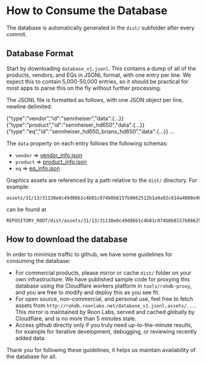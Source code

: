 # How to Consume the Database

The database is automatically generated in the `dist/` subfolder after every commit. 

## Database Format

Start by downloading `database_v1.jsonl`. This contains a dump of all of the products, vendors, and EQs in JSONL format, with one entry per line. We 
expect this to contain 5,000-50,000 entries, so it should be practical for most apps to parse this on the fly without further processing.

The JSONL file is formatted as follows, with one JSON object per line, newline delimited:

  {"type":"vendor","id":"sennheiser","data":{...}}
  {"type":"product","id":"sennheiser_hd650","data":{...}}
  {"type":"eq","id":"sennheiser_hd650_brians_hd650","data":{...}}
  ...

The `data` property on each entry follows the following schemas:

- `vendor` => [vendor_info.json](../schemas/vendor_info.json)
- `product` => [product_info.json](../schemas/product_info.json)
- `eq` => [eq_info.json](../schemas/eq_info.json)

Graphics assets are referenced by a path relative to the `dist/` directory. For example:

    assets/31/13/31138e0c49d86b1c4b81c074b0b8157b8662512b1a9a92c814a4808e9060d65f.svg

can be found at

    REPOSITORY_ROOT/dist/assets/31/13/31138e0c49d86b1c4b81c074b0b8157b8662512b1a9a92c814a4808e9060d65f.svg


## How to download the database

In order to minimize traffic to github, we have some guidelines for consuming the database:

 - For commercial products, please mirror or cache `dist/` folder on your own infrastructure. We have published sample code for proxying this database using the Cloudflare workers platform in `tools/rohdb-proxy`, and you are free to modify and deploy this as you see fit.
 - For open source, non-commercial, and personal use, feel free to fetch assets from `http://rohdb.roonlabs.net/database_v1.jsonl,assets/...`. This mirror is maintained by Roon Labs, served and cached globally by Cloudflare, and is no more than 5 minutes stale.
 - Access github directly only if you truly need up-to-the-minute results, for example for iterative development, debugging, or reviewing recently added data.

Thank you for following these guidelines, it helps us maintain availability of the database for all.
